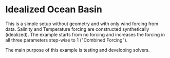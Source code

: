 # Idealized Ocean Basin

This is a simple setup without geometry and with only wind forcing from data.
Salinity and Temperature forcing are constructed synthetically (idealized).
The example starts from no forcing and increases the forcing in all three parameters
step-wise to 1 ("Combined Forcing").

The main purpose of this example is testing and developing solvers.
